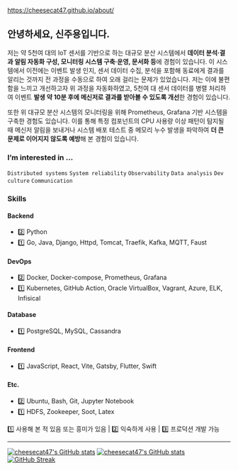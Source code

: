 <https://cheesecat47.github.io/about/>

## 안녕하세요, 신주용입니다.

저는 약 5천여 대의 IoT 센서를 기반으로 하는 대규모 분산 시스템에서 **데이터 분석·결과 알림 자동화 구성, 모니터링 시스템 구축·운영, 문서화 등**에 경험이 있습니다. 이 시스템에서 이전에는 이벤트 발생 인지, 센서 데이터 수집, 분석을 포함해 동료에게 결과를 알리는 것까지 전 과정을 수동으로 하여 오래 걸리는 문제가 있었습니다. 저는 이에 불편함을 느끼고 개선하고자 위 과정을 자동화하였고, 5천여 대 센서 데이터를 병렬 처리하여 이벤트 **발생 약 10분 후에 메신저로 결과를 받아볼 수 있도록 개선**한 경험이 있습니다.

또한 위 대규모 분산 시스템의 모니터링을 위해 Prometheus, Grafana 기반 시스템을 구축한 경험도 있습니다. 이를 통해 특정 컴포넌트의 CPU 사용량 이상 패턴이 탐지될 때 메신저 알림을 보내거나 시스템 배포 테스트 중 메모리 누수 발생을 파악하여 **더 큰 문제로 이어지지 않도록 예방**해 본 경험이 있습니다.

### I’m interested in …  

`Distributed systems` `System reliability` `Observability` `Data analysis` `Dev culture` `Communication`

### Skills

#### Backend

- 2️⃣ Python
- 1️⃣ Go, Java, Django, Httpd, Tomcat, Traefik, Kafka, MQTT, Faust

#### DevOps

- 2️⃣ Docker, Docker-compose, Prometheus, Grafana
- 1️⃣ Kubernetes, GitHub Action, Oracle VirtualBox, Vagrant, Azure, ELK, Infisical

#### Database

- 1️⃣ PostgreSQL, MySQL, Cassandra

#### Frontend

- 1️⃣ JavaScript, React, Vite, Gatsby, Flutter, Swift

#### Etc.

- 2️⃣ Ubuntu, Bash, Git, Jupyter Notebook
- 1️⃣ HDFS, Zookeeper, Soot, Latex

1️⃣ 사용해 본 적 있음 또는 흥미가 있음 | 2️⃣ 익숙하게 사용 | 3️⃣ 프로덕션 개발 가능

---

<!-- <p align="center">
    <img src="./main_img1.gif" alt="slideshow" />
</p>

### Interests

<p align="center">
    <img src="https://img.shields.io/badge/ApacheHadoop-66CCFF?style=for-the-badge&logo=ApacheHadoop&logoColor=white"/>
    <img src="https://img.shields.io/badge/ApacheKafka-231F20?style=for-the-badge&logo=ApacheKafka&logoColor=white"/>
</p>

<p align="center">
    <img src="https://img.shields.io/badge/Elastic-005571?style=for-the-badge&logo=Elastic&logoColor=white"/>
    <img src="https://img.shields.io/badge/ElasticStack-005571?style=for-the-badge&logo=ElasticStack&logoColor=white"/>
    <img src="https://img.shields.io/badge/Elasticsearch-005571?style=for-the-badge&logo=Elasticsearch&logoColor=white"/>
</p>

<p align="center">
    <img src="https://img.shields.io/badge/Python-3766AB?style=for-the-badge&logo=Python&logoColor=white"/>
    <img src="https://img.shields.io/badge/Jupyter-F37626?style=for-the-badge&logo=Jupyter&logoColor=white"/>
    <img src="https://img.shields.io/badge/Prometheus-E6522C?style=for-the-badge&logo=Prometheus&logoColor=white"/>
    <img src="https://img.shields.io/badge/Grafana-F46800?style=for-the-badge&logo=Grafana&logoColor=white"/>
</p> -->

[![cheesecat47's GitHub stats](https://github-readme-stats.vercel.app/api?username=cheesecat47&count_private=true&show_icons=true&theme=transparent)](https://github.com/anuraghazra/github-readme-stats)
[![cheesecat47's GitHub stats](https://github-readme-stats.vercel.app/api/top-langs/?username=cheesecat47&count_private=true&show_icons=true&theme=transparent&layout=compact)](https://github.com/anuraghazra/github-readme-stats)
[![GitHub Streak](https://streak-stats.demolab.com?user=cheesecat47&hide_border=true&mode=weekly)](https://git.io/streak-stats)

<!-- https://simpleicons.org/ -->
